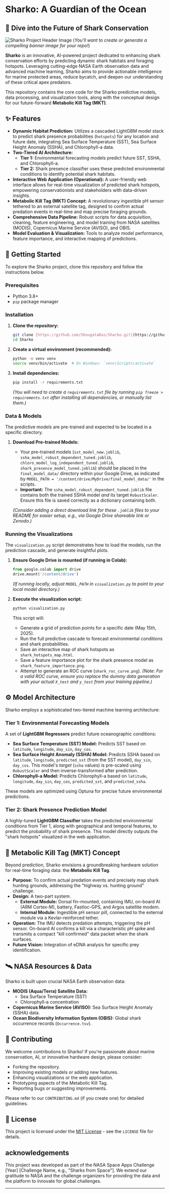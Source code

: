 # Sharko: A Guardian of the Ocean

## 🌊 Dive into the Future of Shark Conservation

![Sharko Project Header Image](https://raw.githubusercontent.com/ShougataDas/Sharko/main/images/sharko_banner.png)  (*You'll want to create or generate a compelling banner image for your repo!*)

**Sharko** is an innovative, AI-powered project dedicated to enhancing shark conservation efforts by predicting dynamic shark habitats and foraging hotspots. Leveraging cutting-edge NASA Earth observation data and advanced machine learning, Sharko aims to provide actionable intelligence for marine protected areas, reduce bycatch, and deepen our understanding of these critical apex predators.

This repository contains the core code for the Sharko predictive models, data processing, and visualization tools, along with the conceptual design for our future-forward **Metabolic Kill Tag (MKT)**.

## ✨ Features

* **Dynamic Habitat Prediction:** Utilizes a cascaded LightGBM model stack to predict shark presence probabilities (`hotspots`) for any location and future date, integrating Sea Surface Temperature (SST), Sea Surface Height Anomaly (SSHA), and Chlorophyll-a data.
* **Two-Tiered AI Architecture:**
    * **Tier 1:** Environmental forecasting models predict future SST, SSHA, and Chlorophyll-a.
    * **Tier 2:** Shark presence classifier uses these predicted environmental conditions to identify potential shark habitats.
* **Interactive Web Application (Operational):** A user-friendly web interface allows for real-time visualization of predicted shark hotspots, empowering conservationists and stakeholders with data-driven insights.
* **Metabolic Kill Tag (MKT) Concept:** A revolutionary ingestible pH sensor tethered to an external satellite tag, designed to confirm actual predation events in real-time and map precise foraging grounds.
* **Comprehensive Data Pipeline:** Robust scripts for data acquisition, cleaning, feature engineering, and model training from NASA satellites (MODIS), Copernicus Marine Service (AVISO), and OBIS.
* **Model Evaluation & Visualization:** Tools to analyze model performance, feature importance, and interactive mapping of predictions.

## 🚀 Getting Started

To explore the Sharko project, clone this repository and follow the instructions below.

### Prerequisites

* Python 3.8+
* `pip` package manager

### Installation

1.  **Clone the repository:**
    ```bash
    git clone [https://github.com/ShougataDas/Sharko.git](https://github.com/ShougataDas/Sharko.git)
    cd Sharko
    ```

2.  **Create a virtual environment (recommended):**
    ```bash
    python -m venv venv
    source venv/bin/activate  # On Windows: `venv\Scripts\activate`
    ```

3.  **Install dependencies:**
    ```bash
    pip install -r requirements.txt
    ```
    *(You will need to create a `requirements.txt` file by running `pip freeze > requirements.txt` after installing all dependencies, or manually list them.)*

### Data & Models

The predictive models are pre-trained and expected to be located in a specific directory.

1.  **Download Pre-trained Models:**
    * Your pre-trained models (`sst_model_new.joblib`, `ssha_model_robust_dependent_tuned.joblib`, `chloro_model_log_independent_tuned.joblib`, `shark_presence_model_tuned.joblib`) should be placed in the `final_model_data/` directory within your Google Drive, as indicated by `MODEL_PATH = '/content/drive/MyDrive/final_model_data/'` in the scripts.
    * **Important:** The `ssha_model_robust_dependent_tuned.joblib` file contains both the trained SSHA model *and* its target `RobustScaler`. Ensure this file is saved correctly as a dictionary containing both.

    *(Consider adding a direct download link for these `.joblib` files to your README for easier setup, e.g., via Google Drive shareable link or Zenodo.)*

### Running the Visualizations

The `visualization.py` script demonstrates how to load the models, run the prediction cascade, and generate insightful plots.

1.  **Ensure Google Drive is mounted (if running in Colab):**
    ```python
    from google.colab import drive
    drive.mount('/content/drive')
    ```
    *(If running locally, adjust `MODEL_PATH` in `visualization.py` to point to your local model directory.)*

2.  **Execute the visualization script:**
    ```bash
    python visualization.py
    ```

    This script will:
    * Generate a grid of prediction points for a specific date (May 15th, 2025).
    * Run the full predictive cascade to forecast environmental conditions and shark probabilities.
    * Save an interactive map of shark hotspots as `shark_hotspots_map.html`.
    * Save a feature importance plot for the shark presence model as `shark_feature_importance.png`.
    * Attempt to generate an ROC curve (`shark_roc_curve.png`). *(Note: For a valid ROC curve, ensure you replace the dummy data generation with your actual `X_test` and `y_test` from your training pipeline.)*

## ⚙️ Model Architecture

Sharko employs a sophisticated two-tiered machine learning architecture:

### Tier 1: Environmental Forecasting Models

A set of **LightGBM Regressors** predict future oceanographic conditions:

* **Sea Surface Temperature (SST) Model:** Predicts SST based on `latitude`, `longitude`, `day_sin`, `day_cos`.
* **Sea Surface Height Anomaly (SSHA) Model:** Predicts SSHA based on `latitude`, `longitude`, `predicted_sst` (from the SST model), `day_sin`, `day_cos`. This model's *target* (`ssha` values) is pre-scaled using `RobustScaler` and then inverse-transformed after prediction.
* **Chlorophyll-a Model:** Predicts Chlorophyll-a based on `latitude`, `longitude`, `day_sin`, `day_cos`, `predicted_sst`, and `predicted_ssha`.

These models are optimized using Optuna for precise future environmental predictions.

### Tier 2: Shark Presence Prediction Model

A highly-tuned **LightGBM Classifier** takes the predicted environmental conditions from Tier 1, along with geographical and temporal features, to predict the probability of shark presence. This model directly outputs the "shark hotspots" visualized in the web application.

## 🔬 Metabolic Kill Tag (MKT) Concept

Beyond prediction, Sharko envisions a groundbreaking hardware solution for real-time foraging data: the **Metabolic Kill Tag**.

* **Purpose:** To confirm actual predation events and precisely map shark hunting grounds, addressing the "highway vs. hunting ground" challenge.
* **Design:** A two-part system:
    * **External Module:** Dorsal fin-mounted, containing IMU, on-board AI (ARM Cortex-M), battery, Fastloc-GPS, and Argos satellite modem.
    * **Internal Module:** Ingestible pH sensor pill, connected to the external module via a Kevlar-reinforced tether.
* **Operation:** The IMU detects predation attempts, triggering the pH sensor. On-board AI confirms a kill via a characteristic pH spike and transmits a compact "kill confirmed" data packet when the shark surfaces.
* **Future Vision:** Integration of eDNA analysis for specific prey identification.

## 🛰️ NASA Resources & Data

Sharko is built upon crucial NASA Earth observation data:

* **MODIS (Aqua/Terra) Satellite Data:**
    * Sea Surface Temperature (SST)
    * Chlorophyll-a concentration
* **Copernicus Marine Service (AVISO):** Sea Surface Height Anomaly (SSHA) data.
* **Ocean Biodiversity Information System (OBIS):** Global shark occurrence records (`Occurrence.tsv`).

## 🤝 Contributing

We welcome contributions to Sharko\! If you're passionate about marine conservation, AI, or innovative hardware design, please consider:

* Forking the repository.
* Improving existing models or adding new features.
* Enhancing visualizations or the web application.
* Prototyping aspects of the Metabolic Kill Tag.
* Reporting bugs or suggesting improvements.

Please refer to our `CONTRIBUTING.md` (if you create one) for detailed guidelines.

## 📄 License

This project is licensed under the [MIT License](LICENSE) - see the `LICENSE` file for details.

##  acknowledgements

This project was developed as part of the NASA Space Apps Challenge [Year] [Challenge Name, e.g., "Sharks from Space"]. We extend our gratitude to NASA and the challenge organizers for providing the data and the platform to innovate for global challenges.

---
